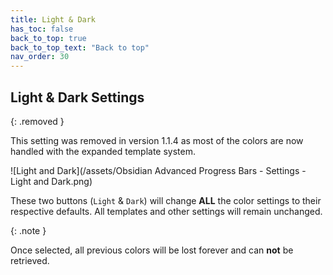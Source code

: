 ```yaml
---
title: Light & Dark
has_toc: false
back_to_top: true
back_to_top_text: "Back to top"
nav_order: 30
---
```


## Light & Dark Settings
{: .removed }

This setting was removed in version 1.1.4 as most of the colors are now handled with the expanded template system.

![Light and Dark](/assets/Obsidian Advanced Progress Bars - Settings - Light and Dark.png)

These two buttons (`Light` & `Dark`) will change **ALL** the color settings to their respective defaults.
All templates and other settings will remain unchanged.

{: .note }

Once selected, all previous colors will be lost forever and can **not** be retrieved.



